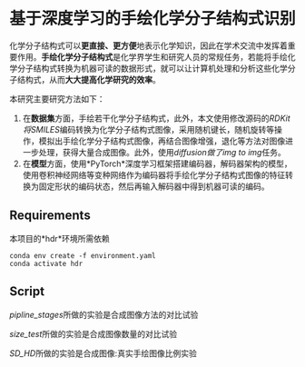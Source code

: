 # 基于深度学习的手绘化学分子结构式识别

化学分子结构式可以**更直接、更方便**地表示化学知识，因此在学术交流中发挥着重要作用。**手绘化学分子结构式**是化学界学生和研究人员的常规任务，若能将手绘化学分子结构式转换为机器可读的数据形式，就可以让计算机处理和分析这些化学分子结构式，从而**大大提高化学研究的效率**。

本研究主要研究方法如下：

1. 在**数据集**方面，手绘若干化学分子结构式，此外，本文使用修改源码的*RDKit​*将*SMILES*​编码转换为化学分子结构式图像，采用随机键长，随机旋转等操作，模拟出手绘化学分子结构式图像，再结合图像增强，退化等方法对图像进一步处理，获得大量合成图像。此外，使用*diffusion​*做了*​img to img*​任务。
2. 在**模型**方面，使用*PyTorch​*深度学习框架搭建编码器，解码器架构的模型，使用卷积神经网络等变种网络作为编码器将手绘化学分子结构式图像的特征转换为固定形状的编码状态，然后再输入解码器中得到机器可读的编码。

## Requirements

本项目的*hdr​*环境所需依赖

```
conda env create -f environment.yaml
conda activate hdr
```

## Script

*pipline_stages*所做的实验是合成图像方法的对比试验

*size_test*所做的实验是合成图像数量的对比试验

*SD_HD*所做的实验是合成图像:真实手绘图像比例实验

